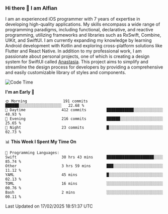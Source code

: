 ### Hi there 👋 I am Alfian
I am an experienced iOS programmer with 7 years of expertise in developing high-quality applications. My skills encompass a wide range of programming paradigms, including functional, declarative, and reactive programming, utilizing frameworks and libraries such as RxSwift, Combine, UIKit, and SwiftUI. I am currently expanding my knowledge by learning Android development with Kotlin and exploring cross-platform solutions like Flutter and React Native. In addition to my professional work, I am passionate about personal projects, one of which is creating a design system for SwiftUI called [Anastasia](https://github.com/alfian0/Anastasia). This project aims to simplify and streamline the design process for developers by providing a comprehensive and easily customizable library of styles and components.

<!--START_SECTION:waka-->
![Code Time](http://img.shields.io/badge/Code%20Time-512%20hrs%2055%20mins-blue)

**I'm an Early 🐤** 

```text
🌞 Morning                191 commits         ██████░░░░░░░░░░░░░░░░░░░   22.68 % 
🌆 Daytime                412 commits         ████████████░░░░░░░░░░░░░   48.93 % 
🌃 Evening                216 commits         ██████░░░░░░░░░░░░░░░░░░░   25.65 % 
🌙 Night                  23 commits          █░░░░░░░░░░░░░░░░░░░░░░░░   02.73 % 
```


📊 **This Week I Spent My Time On** 

```text
💬 Programming Languages: 
Swift                    30 hrs 43 mins      █████████████████████░░░░   85.74 % 
Other                    3 hrs 59 mins       ███░░░░░░░░░░░░░░░░░░░░░░   11.12 % 
YAML                     45 mins             █░░░░░░░░░░░░░░░░░░░░░░░░   02.13 % 
TOML                     16 mins             ░░░░░░░░░░░░░░░░░░░░░░░░░   00.76 % 
Bash                     2 mins              ░░░░░░░░░░░░░░░░░░░░░░░░░   00.11 % 
```


 Last Updated on 17/02/2025 18:51:37 UTC
<!--END_SECTION:waka-->
